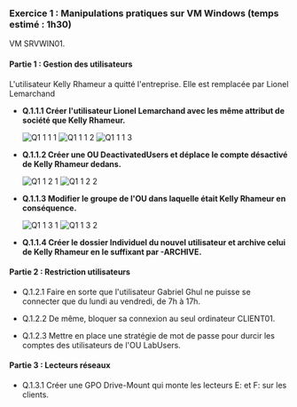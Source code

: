 ### Exercice 1 : Manipulations pratiques sur VM Windows (temps estimé : 1h30)

VM SRVWIN01.

#### Partie 1 : Gestion des utilisateurs

L'utilisateur Kelly Rhameur a quitté l'entreprise.
Elle est remplacée par Lionel Lemarchand

- **Q.1.1.1 Créer l'utilisateur Lionel Lemarchand avec les même attribut de société que Kelly Rhameur.**
  
  ![Q1 1 1 1](https://github.com/user-attachments/assets/56dc2828-e7d9-41f9-bb63-67c98275fb54)
![Q1 1 1 2](https://github.com/user-attachments/assets/f45da919-3c94-4da8-95e3-efc5da565b5e)
![Q1 1 1 3](https://github.com/user-attachments/assets/42cd5fb2-f356-4c95-af6a-7365bf095bbe)


- **Q.1.1.2 Créer une OU DeactivatedUsers et déplace le compte désactivé de Kelly Rhameur dedans.**
  
  ![Q1 1 2 1](https://github.com/user-attachments/assets/93d67360-be69-43ba-9631-6a1206b605b2)
![Q1 1 2 2](https://github.com/user-attachments/assets/79ec04ec-2a82-4a7e-87d4-8cefc6bbd3c8)


- **Q.1.1.3 Modifier le groupe de l'OU dans laquelle était Kelly Rhameur en conséquence.**
  
  ![Q1 1 3 1](https://github.com/user-attachments/assets/0d8a88c8-9a54-4bfe-983e-1edf451756de)
![Q1 1 3 2](https://github.com/user-attachments/assets/03aedb91-f844-48a7-8ef9-b0aabd676de1)


- **Q.1.1.4 Créer le dossier Individuel du nouvel utilisateur et archive celui de Kelly Rhameur en le suffixant par -ARCHIVE.**

#### Partie 2 : Restriction utilisateurs

- Q.1.2.1 Faire en sorte que l'utilisateur Gabriel Ghul ne puisse se connecter que du lundi au vendredi, de 7h à 17h.

- Q.1.2.2 De même, bloquer sa connexion au seul ordinateur CLIENT01.

- Q.1.2.3 Mettre en place une stratégie de mot de passe pour durcir les comptes des utilisateurs de l'OU LabUsers.

#### Partie 3 : Lecteurs réseaux

- Q.1.3.1 Créer une GPO Drive-Mount qui monte les lecteurs E: et F: sur les clients.
